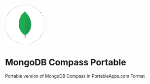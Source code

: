 ![Logo](https://github.com/karaevmaksim/MongoDBCompassPortable/raw/main/App/AppInfo/appicon_128.png)
# MongoDB Compass Portable
Portable version of MongoDB Compass in PortableApps.com Format
